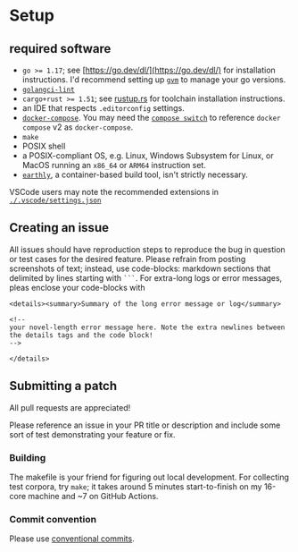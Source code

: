 # Setup

## required software

- `go >= 1.17`; see [https://go.dev/dl/](https://go.dev/dl/) for installation instructions. I'd recommend setting up [`gvm`](https://github.com/moovweb/gvm#installing) to manage your go versions.
- [`golangci-lint`](https://golangci-lint.run/usage/install/)
- `cargo+rust >= 1.51`; see [rustup.rs](https://rustup.rs/) for toolchain installation instructions.
- an IDE that respects `.editorconfig` settings.
- [`docker-compose`](https://docs.docker.com/compose/install/). You may need the [`compose switch`](https://docs.docker.com/compose/cli-command/#compose-switch) to reference `docker compose` v2 as `docker-compose`.
- `make`
- POSIX shell
- a POSIX-compliant OS, e.g. Linux, Windows Subsystem for Linux, or MacOS running an `x86_64` or `ARM64` instruction set.
- [`earthly`](https://earthly.dev/get-earthly), a container-based build tool, isn't strictly necessary.

VSCode users may note the recommended extensions in [`./.vscode/settings.json`](./.vscode/settings.json)

## Creating an issue

All issues should have reproduction steps to reproduce the bug in question or test cases for the desired feature. Please refrain from posting screenshots of text; instead, use code-blocks: markdown sections that delimited by lines starting with <code>```</code>.
For extra-long logs or error messages, pleas enclose your code-blocks with

```
<details><summary>Summary of the long error message or log</summary>

<!--
your novel-length error message here. Note the extra newlines between the details tags and the code block!
-->

</details>
```

## Submitting a patch

All pull requests are appreciated!

Please reference an issue in your PR title or description and include some sort of test demonstrating your feature or fix.

### Building

The makefile is your friend for figuring out local development. For collecting test corpora, try `make`; it takes around 5 minutes start-to-finish on my 16-core machine and ~7 on GitHub Actions.

### Commit convention

Please use [conventional commits](https://www.conventionalcommits.org/en/v1.0.0/).

